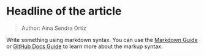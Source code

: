 # Headline of the article

> Author: Aina Sendra Ortiz

Write something using markdown syntax. You can use the 
[Markdown Guide](https://www.markdownguide.org/basic-syntax/) or
[GitHub Docs Guide](https://docs.github.com/en/get-started/writing-on-github/getting-started-with-writing-and-formatting-on-github/basic-writing-and-formatting-syntax)
to learn more about the markup syntax.

